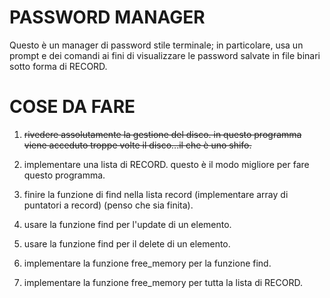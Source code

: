 # PASSWORD MANAGER  

Questo è un manager di password stile terminale; in particolare, usa un prompt e dei comandi ai fini di visualizzare le password salvate in file binari sotto forma di RECORD.

# COSE DA FARE

1. ~~rivedere assolutamente la gestione del disco. 
    in questo programma viene acceduto troppe volte il disco...il che è uno shifo.~~
2. implementare una lista di RECORD. questo è il modo migliore per fare questo programma.

3. finire la funzione di find nella lista record (implementare array di puntatori a record) (penso che sia finita).

4. usare la funzione find per l'update di un elemento.

5. usare la funzione find per il delete di un elemento.

6. implementare la funzione free_memory per la funzione find.

7. implementare la funzione free_memory per tutta la lista di RECORD.

